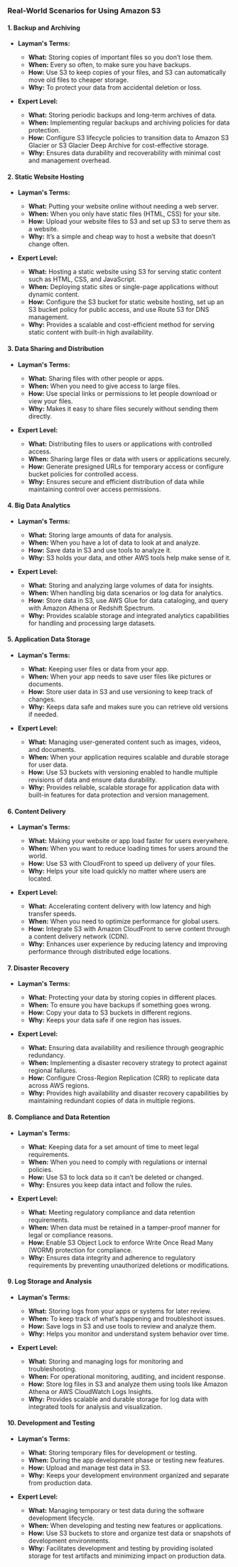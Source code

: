 ### **Real-World Scenarios for Using Amazon S3**

#### **1. Backup and Archiving**

- **Layman's Terms:** 
  - **What:** Storing copies of important files so you don’t lose them.
  - **When:** Every so often, to make sure you have backups.
  - **How:** Use S3 to keep copies of your files, and S3 can automatically move old files to cheaper storage.
  - **Why:** To protect your data from accidental deletion or loss.

- **Expert Level:**
  - **What:** Storing periodic backups and long-term archives of data.
  - **When:** Implementing regular backups and archiving policies for data protection.
  - **How:** Configure S3 lifecycle policies to transition data to Amazon S3 Glacier or S3 Glacier Deep Archive for cost-effective storage.
  - **Why:** Ensures data durability and recoverability with minimal cost and management overhead.

#### **2. Static Website Hosting**

- **Layman's Terms:** 
  - **What:** Putting your website online without needing a web server.
  - **When:** When you only have static files (HTML, CSS) for your site.
  - **How:** Upload your website files to S3 and set up S3 to serve them as a website.
  - **Why:** It’s a simple and cheap way to host a website that doesn’t change often.

- **Expert Level:**
  - **What:** Hosting a static website using S3 for serving static content such as HTML, CSS, and JavaScript.
  - **When:** Deploying static sites or single-page applications without dynamic content.
  - **How:** Configure the S3 bucket for static website hosting, set up an S3 bucket policy for public access, and use Route 53 for DNS management.
  - **Why:** Provides a scalable and cost-efficient method for serving static content with built-in high availability.

#### **3. Data Sharing and Distribution**

- **Layman's Terms:** 
  - **What:** Sharing files with other people or apps.
  - **When:** When you need to give access to large files.
  - **How:** Use special links or permissions to let people download or view your files.
  - **Why:** Makes it easy to share files securely without sending them directly.

- **Expert Level:**
  - **What:** Distributing files to users or applications with controlled access.
  - **When:** Sharing large files or data with users or applications securely.
  - **How:** Generate presigned URLs for temporary access or configure bucket policies for controlled access.
  - **Why:** Ensures secure and efficient distribution of data while maintaining control over access permissions.

#### **4. Big Data Analytics**

- **Layman's Terms:** 
  - **What:** Storing large amounts of data for analysis.
  - **When:** When you have a lot of data to look at and analyze.
  - **How:** Save data in S3 and use tools to analyze it.
  - **Why:** S3 holds your data, and other AWS tools help make sense of it.

- **Expert Level:**
  - **What:** Storing and analyzing large volumes of data for insights.
  - **When:** When handling big data scenarios or log data for analytics.
  - **How:** Store data in S3, use AWS Glue for data cataloging, and query with Amazon Athena or Redshift Spectrum.
  - **Why:** Provides scalable storage and integrated analytics capabilities for handling and processing large datasets.

#### **5. Application Data Storage**

- **Layman's Terms:** 
  - **What:** Keeping user files or data from your app.
  - **When:** When your app needs to save user files like pictures or documents.
  - **How:** Store user data in S3 and use versioning to keep track of changes.
  - **Why:** Keeps data safe and makes sure you can retrieve old versions if needed.

- **Expert Level:**
  - **What:** Managing user-generated content such as images, videos, and documents.
  - **When:** When your application requires scalable and durable storage for user data.
  - **How:** Use S3 buckets with versioning enabled to handle multiple revisions of data and ensure data durability.
  - **Why:** Provides reliable, scalable storage for application data with built-in features for data protection and version management.

#### **6. Content Delivery**

- **Layman's Terms:** 
  - **What:** Making your website or app load faster for users everywhere.
  - **When:** When you want to reduce loading times for users around the world.
  - **How:** Use S3 with CloudFront to speed up delivery of your files.
  - **Why:** Helps your site load quickly no matter where users are located.

- **Expert Level:**
  - **What:** Accelerating content delivery with low latency and high transfer speeds.
  - **When:** When you need to optimize performance for global users.
  - **How:** Integrate S3 with Amazon CloudFront to serve content through a content delivery network (CDN).
  - **Why:** Enhances user experience by reducing latency and improving performance through distributed edge locations.

#### **7. Disaster Recovery**

- **Layman's Terms:** 
  - **What:** Protecting your data by storing copies in different places.
  - **When:** To ensure you have backups if something goes wrong.
  - **How:** Copy your data to S3 buckets in different regions.
  - **Why:** Keeps your data safe if one region has issues.

- **Expert Level:**
  - **What:** Ensuring data availability and resilience through geographic redundancy.
  - **When:** Implementing a disaster recovery strategy to protect against regional failures.
  - **How:** Configure Cross-Region Replication (CRR) to replicate data across AWS regions.
  - **Why:** Provides high availability and disaster recovery capabilities by maintaining redundant copies of data in multiple regions.

#### **8. Compliance and Data Retention**

- **Layman's Terms:** 
  - **What:** Keeping data for a set amount of time to meet legal requirements.
  - **When:** When you need to comply with regulations or internal policies.
  - **How:** Use S3 to lock data so it can’t be deleted or changed.
  - **Why:** Ensures you keep data intact and follow the rules.

- **Expert Level:**
  - **What:** Meeting regulatory compliance and data retention requirements.
  - **When:** When data must be retained in a tamper-proof manner for legal or compliance reasons.
  - **How:** Enable S3 Object Lock to enforce Write Once Read Many (WORM) protection for compliance.
  - **Why:** Ensures data integrity and adherence to regulatory requirements by preventing unauthorized deletions or modifications.

#### **9. Log Storage and Analysis**

- **Layman's Terms:** 
  - **What:** Storing logs from your apps or systems for later review.
  - **When:** To keep track of what’s happening and troubleshoot issues.
  - **How:** Save logs in S3 and use tools to review and analyze them.
  - **Why:** Helps you monitor and understand system behavior over time.

- **Expert Level:**
  - **What:** Storing and managing logs for monitoring and troubleshooting.
  - **When:** For operational monitoring, auditing, and incident response.
  - **How:** Store log files in S3 and analyze them using tools like Amazon Athena or AWS CloudWatch Logs Insights.
  - **Why:** Provides scalable and durable storage for log data with integrated tools for analysis and visualization.

#### **10. Development and Testing**

- **Layman's Terms:** 
  - **What:** Storing temporary files for development or testing.
  - **When:** During the app development phase or testing new features.
  - **How:** Upload and manage test data in S3.
  - **Why:** Keeps your development environment organized and separate from production data.

- **Expert Level:**
  - **What:** Managing temporary or test data during the software development lifecycle.
  - **When:** When developing and testing new features or applications.
  - **How:** Use S3 buckets to store and organize test data or snapshots of development environments.
  - **Why:** Facilitates development and testing by providing isolated storage for test artifacts and minimizing impact on production data.
